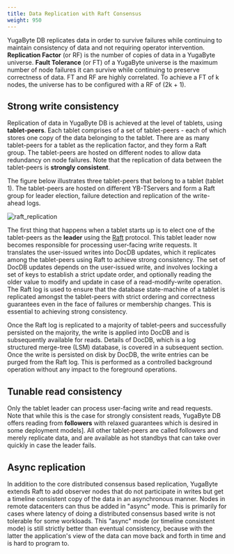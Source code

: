```yaml
---
title: Data Replication with Raft Consensus
weight: 950
---
```


YugaByte DB replicates data in order to survive failures while continuing to maintain consistency of
data and not requiring operator intervention. **Replication Factor** (or RF) is the number of copies
of data in a YugaByte universe. **Fault Tolerance** (or FT) of a YugaByte universe is the maximum
number of node failures it can survive while continuing to preserve correctness of data. FT and RF
are highly correlated. To achieve a FT of k nodes, the universe has to be configured with a RF of
(2k + 1).

## Strong write consistency

Replication of data in YugaByte DB is achieved at the level of tablets, using **tablet-peers**. Each
tablet comprises of a set of tablet-peers - each of which stores one copy of the data belonging to
the tablet. There are as many tablet-peers for a tablet as the replication factor, and they form a
Raft group. The tablet-peers are hosted on different nodes to allow data redundancy on node
failures. Note that the replication of data between the tablet-peers is **strongly consistent**.

The figure below illustrates three tablet-peers that belong to a tablet (tablet 1). The tablet-peers
are hosted on different YB-TServers and form a Raft group for leader election, failure detection and
replication of the write-ahead logs.

![raft_replication](/images/raft_replication.png)

The first thing that happens when a tablet starts up is to elect one of the tablet-peers as the
**leader** using the [Raft](https://raft.github.io/) protocol. This tablet leader now becomes
responsible for processing user-facing write requests. It  translates the user-issued writes into
DocDB updates, which it replicates among the tablet-peers using Raft to achieve strong consistency.
The set of DocDB updates depends on the user-issued write, and involves locking a set of keys to
establish a strict update order, and optionally reading the older value to modify and update in case
of a read-modify-write operation. The Raft log is used to ensure that the database state-machine of
a tablet is replicated amongst the tablet-peers with strict ordering and correctness guarantees even
in the face of failures or membership changes. This is essential to achieving strong consistency.

Once the Raft log is replicated to a majority of tablet-peers and successfully persisted on the
majority, the write is applied into DocDB and is subsequently available for reads. Details of DocDB,
which is a log structured merge-tree (LSM) database, is covered in a subsequent section. Once the
write is persisted on disk by DocDB, the write entries can be purged from the Raft log. This is
performed as a controlled background operation without any impact to the foreground operations.

## Tunable read consistency

Only the tablet leader can process user-facing write and read requests. Note that while this is the
case for strongly consistent reads, YugaByte DB offers reading from **followers** with relaxed
guarantees which is desired in some deployment models]. All other tablet-peers are called followers
and merely replicate data, and are available as hot standbys that can take over quickly in case the
leader fails.

## Async replication

In addition to the core distributed consensus based replication, YugaByte extends Raft to add
observer nodes that do not participate in writes but get a timeline consistent copy of the data in
an asynchronous manner. Nodes in remote  datacenters can thus be added in "async" mode. This is
primarily for cases where latency of doing a distributed consensus based write is not tolerable for
some workloads. This "async" mode (or timeline consistent mode) is still strictly better than
eventual consistency, because with the latter the application's view of the data can move back and
forth in time and is hard to program to.
